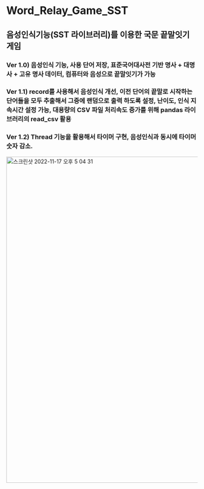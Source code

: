 # Word_Relay_Game_SST

## 음성인식기능(SST 라이브러리)를 이용한 국문 끝말잇기 게임

### Ver 1.0) 음성인식 기능, 사용 단어 저장, 표준국어대사전 기반 명사 + 대명사 + 고유 명사 데이터, 컴퓨터와 음성으로 끝말잇기가 가능

### Ver 1.1) record를 사용해서 음성인식 개선, 이전 단어의 끝말로 시작하는 단어들을 모두 추출해서 그중에 랜덤으로 출력 하도록 설정, 난이도, 인식 지속시간 설정 가능, 대용량의 CSV 파일 처리속도 증가를 위해 pandas 라이브러리의 read_csv 활용

### Ver 1.2) Thread 기능을 활용해서 타이머 구현, 음성인식과 동시에 타이머 숫자 감소.

<img width="857" alt="스크린샷 2022-11-17 오후 5 04 31" src="https://user-images.githubusercontent.com/93313445/202390421-6ac697c4-5d20-4c45-a388-d303eb66dcd1.png">
